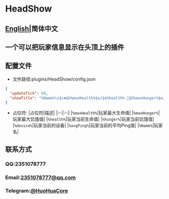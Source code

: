 # HeadShow
## [English](readme.md)|简体中文

## 一个可以把玩家信息显示在头顶上的插件

## 配置文件
- 文件路径:plugins/HeadShow/config.json
```json
{
  "updateTick": 60,
  "showTitle": "%Name%\n§c❤§b%maxHealth%§e/§a%health% §b%maxHunger%§e/§a%hunger%\n§f%device% §c%avgPing%ms"
}
```
- 占位符:
    |占位符|描述|
    |:-:|:-:|
    |```%maxHealth%```|玩家最大生命值|
    |```%maxHunger%```|玩家最大饥饿值|
    |```%health%```|玩家当前生命值|
    |```%hunger%```|玩家当前饥饿值|
    |```%device%```|玩家当前的设备|
    |```%avgPing%```|玩家当前的平均Ping值|
    |```%Name%```|玩家名|
    
## 联系方式
### QQ:2351078777
### Email:2351078777@qq.com
### Telegram:[@HuoHuaCore](t.me/HuoHuaCore)